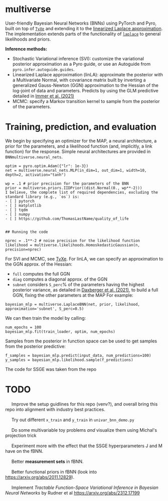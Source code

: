 # multiverse
User-friendly Bayesian Neural Networks (BNNs) using PyTorch and Pyro, built on top of [`TyXe`](https://github.com/TyXe-BDL/TyXe/tree/master) and extending it to the [linearized Laplace approximation](https://arxiv.org/abs/2008.08400). The implementation extends parts of the functionality of [`laplace`](https://github.com/AlexImmer/Laplace) to general likelihoods and priors.

**Inference methods:**
* Stochastic Variational inference (SVI): customize the variational posterior approximation as a Pyro guide, or use an Autoguide from `pyro.infer.autoguide.guides`.
* Linearized Laplace approximation (linLA): approximate the posterior with a Multivariate Normal, with covariance matrix built by inverting a generalized Gauss-Newton (GGN) approximation to the Hessian of the log-joint of data and parameters. Predicts by using the GLM predictive detailed in [Immer et al. (2021)](https://arxiv.org/abs/2008.08400) 
* MCMC: specify a Markov transition kernel to sample from the posterior of the parameters.

# Training, prediction, and evaluation
We begin by specifying an optimizer for the MAP, a neural architecture, a prior for the parameters, and a likelihood function (and, implicitly, a link function) for the response.
Simple neural architectures are provided in `BNNmultiverse.neural_nets`.

```
optim = pyro.optim.Adam({"lr": 1e-3})
net = multiverse.neural_nets.MLP(in_dim=1, out_dim=1, width=10, depth=2, activation="tanh")

wp = .1 # prior precision for the parameters of the BNN
prior = multiverse.priors.IIDPrior((dist.Normal(0., wp**-2)))
I believe, the complete list of required dependencies, excluding the standard library (e.g., `os`) is:
- [ ] pytorch
- [ ] matplotlib
- [ ] tqdm
- [ ] numpy
- [ ] https://github.com/ThomasLastName/quality_of_life


## Running the code

nprec = .1**-2 # noise precision for the likelihood function
likelihood = multiverse.likelihoods.HomoskedasticGaussian(n, precision=nprec)
```

For SVI and MCMC, see [TyXe](https://github.com/TyXe-BDL/TyXe/blob/master/README.md). For linLA, we can specify an approximation to the GGN approx. of the Hessian:
* `full` computes the full GGN
* `diag` computes a diagonal approx. of the GGN
* `subnet` considers `S_perc`% of the parameters having the highest posterior variance, as detailed in [Daxberger et al. (2021)](http://proceedings.mlr.press/v139/daxberger21a.html), to build a full GGN, fixing the other parameters at the MAP
For example:
```
bayesian_mlp = multiverse.LaplaceBNN(net, prior, likelihood, approximation='subnet', S_perc=0.5)
```

We can then train the model by calling:
```
num_epochs = 100
bayesian_mlp.fit(train_loader, optim, num_epochs)
```

Samples from the posterior in function space can be used to get samples from the posterior predictive:
```
f_samples = bayesian_mlp.predict(input_data, num_predictions=100)
y_samples = bayesian_mlp.likelihood.sample(f_predictions)
```


The code for SSGE was taken from the repo 



# TODO

<img src="https://upload.wikimedia.org/wikipedia/commons/thumb/0/0e/Ski_trail_rating_symbol-green_circle.svg/800px-Ski_trail_rating_symbol-green_circle.svg.png" width="16" height="16"> Improve the setup guidlines for this repo (venv?), and overall bring this repo into alignment with industry best practices.

<img src="https://upload.wikimedia.org/wikipedia/commons/thumb/0/0e/Ski_trail_rating_symbol-green_circle.svg/800px-Ski_trail_rating_symbol-green_circle.svg.png" width="16" height="16"> Try out different `x_train` and `y_train` in `univar_bnn_demo.py`

<img src="https://upload.wikimedia.org/wikipedia/commons/thumb/0/0d/Ski_trail_rating_symbol-blue_square.svg/768px-Ski_trail_rating_symbol-blue_square.svg.png" width="16" height="16"> Do some multivariable toy problems _and_ visualize them using Michal's projection trick


<img src="https://upload.wikimedia.org/wikipedia/commons/thumb/0/0e/Ski_trail_rating_symbol-green_circle.svg/800px-Ski_trail_rating_symbol-green_circle.svg.png" width="16" height="16"> Experiment more with the effect that the SSGE hyperparameters J and M have on the fBNN.


<img src="https://upload.wikimedia.org/wikipedia/commons/thumb/0/0e/Ski_trail_rating_symbol-green_circle.svg/800px-Ski_trail_rating_symbol-green_circle.svg.png" width="16" height="16"> Better **measurement sets** in fBNN.


<img src="https://upload.wikimedia.org/wikipedia/commons/thumb/0/0d/Ski_trail_rating_symbol-blue_square.svg/768px-Ski_trail_rating_symbol-blue_square.svg.png" width="16" height="16"> Better functional priors in fBNN (look into https://arxiv.org/abs/2011.12829).


<img src="https://upload.wikimedia.org/wikipedia/commons/0/0c/Ski_trail_rating_symbol-black_diamond.svg" width="16" height="16"> Implement _Tractable Function-Space Variational Inference in Bayesian Neural Networks_ by Rudner et al https://arxiv.org/abs/2312.17199



